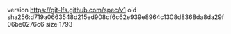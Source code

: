 version https://git-lfs.github.com/spec/v1
oid sha256:d719a0663548d215ed908df6c62e939e8964c1308d8368da8da29f06be0276c6
size 1793

